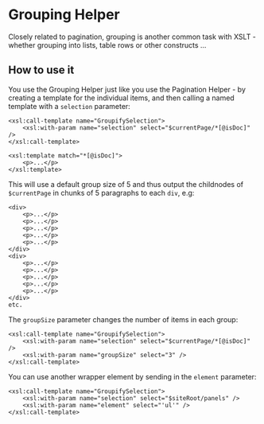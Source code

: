 # Grouping Helper

Closely related to pagination, grouping is another common task with XSLT - whether grouping into lists, table rows or other
constructs ...

## How to use it

You use the Grouping Helper just like you use the Pagination Helper - by creating a template for the individual items,
and then calling a named template with a `selection` parameter:

	<xsl:call-template name="GroupifySelection">
		<xsl:with-param name="selection" select="$currentPage/*[@isDoc]" />
	</xsl:call-template>
	
	<xsl:template match="*[@isDoc]">
		<p>...</p>
	</xsl:template>

This will use a default group size of 5 and thus output the childnodes of `$currentPage` in chunks of 5 paragraphs to each `div`, e.g:

	<div>
		<p>...</p>
		<p>...</p>
		<p>...</p>
		<p>...</p>
		<p>...</p>
	</div> 
	<div>
		<p>...</p>
		<p>...</p>
		<p>...</p>
		<p>...</p>
		<p>...</p>
	</div> 
	etc.

The `groupSize` parameter changes the number of items in each group:

	<xsl:call-template name="GroupifySelection">
		<xsl:with-param name="selection" select="$currentPage/*[@isDoc]" />
		<xsl:with-param name="groupSize" select="3" />
	</xsl:call-template>


You can use another wrapper element by sending in the `element` parameter:

	<xsl:call-template name="GroupifySelection">
		<xsl:with-param name="selection" select="$siteRoot/panels" />
		<xsl:with-param name="element" select="'ul'" />
	</xsl:call-template>




